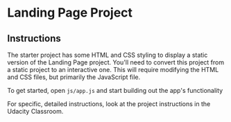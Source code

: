 # Landing Page Project



## Instructions

The starter project has some HTML and CSS styling to display a static version of
the Landing Page project. You'll need to convert this project from a static
project to an interactive one. This will require modifying the HTML and CSS
files, but primarily the JavaScript file.

To get started, open `js/app.js` and start building out the app's functionality

For specific, detailed instructions, look at the project instructions in the
Udacity Classroom.


